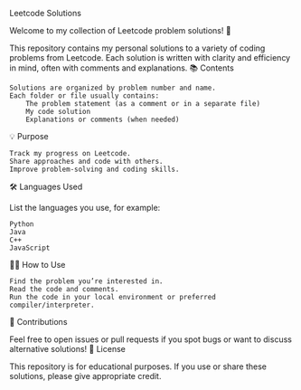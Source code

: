 Leetcode Solutions

Welcome to my collection of Leetcode problem solutions! 🚀

This repository contains my personal solutions to a variety of coding problems from Leetcode. Each solution is written with clarity and efficiency in mind, often with comments and explanations.
📚 Contents

    Solutions are organized by problem number and name.
    Each folder or file usually contains:
        The problem statement (as a comment or in a separate file)
        My code solution
        Explanations or comments (when needed)

💡 Purpose

    Track my progress on Leetcode.
    Share approaches and code with others.
    Improve problem-solving and coding skills.

🛠️ Languages Used

List the languages you use, for example:

    Python
    Java
    C++
    JavaScript

🧑‍💻 How to Use

    Find the problem you’re interested in.
    Read the code and comments.
    Run the code in your local environment or preferred compiler/interpreter.

🤝 Contributions

Feel free to open issues or pull requests if you spot bugs or want to discuss alternative solutions!
📜 License

This repository is for educational purposes. If you use or share these solutions, please give appropriate credit.
